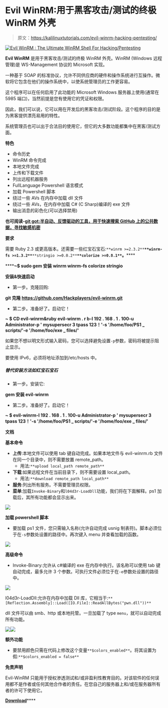 # Evil WinRM:用于黑客攻击/测试的终极 WinRM 外壳

> 原文：<https://kalilinuxtutorials.com/evil-winrm-hacking-pentesting/>

[![Evil WinRM : The Ultimate WinRM Shell For Hacking/Pentesting](img/11009ec22014e862937f15fbc2e5df3f.png "Evil WinRM : The Ultimate WinRM Shell For Hacking/Pentesting")](https://1.bp.blogspot.com/-hEbw0rQWBeY/XT9DQYASnhI/AAAAAAAABjs/0PA6rZU96AQAxI8kdxUiemCyyyf_-7jkwCLcBGAs/s1600/Evil-WinRM%25281%2529.png)

**Evil WinRM** 是用于黑客攻击/测试的终极 WinRM 外壳。WinRM (Windows 远程管理)是 WS-Management 协议的 Microsoft 实现。

一种基于 SOAP 的标准协议，允许不同供应商的硬件和操作系统进行互操作。微软将它包含在他们的操作系统中，以使系统管理员的工作更容易。

这个程序可以在任何启用了此功能的 Microsoft Windows 服务器上使用(通常在 5985 端口)，当然前提是您有使用它的凭证和权限。

因此，我们可以说，它可以用在开发后的黑客攻击/测试阶段。这个程序的目的是为黑客提供漂亮易用的特性。

系统管理员也可以出于合法目的使用它，但它的大多数功能都集中在黑客/测试方面。

**特色**

*   命令历史
*   WinRM 命令完成
*   本地文件完成
*   上传和下载文件
*   列出远程机器服务
*   FullLanguage Powershell 语言模式
*   加载 Powershell 脚本
*   绕过一些 AVs 在内存中加载 dll 文件
*   绕过一些 AVs，在内存中加载 C# (C Sharp)编译的 exe 文件
*   输出消息的彩色化(可以选择禁用)

**也可阅读-[git got:半自动、反馈驱动的工具，用于快速搜索 GitHub 上的公共数据，寻找敏感机密](https://kalilinuxtutorials.com/gitgot-semi-automated-feedback-driven-tool/)**

**要求**

需要 Ruby 2.3 或更高版本。还需要一些红宝石宝石:`**winrm >=2.3.2**`**`**winrm-fs >=1.3.2**`**`**stringio >=0.0.2**`**`**colorize >=0.8.1**`。******

 ******~$ sudo gem 安装 winrm winrm-fs colorize stringio**

**安装&快速启动**

*   第一步。克隆回购:

**git 克隆 https://github.com/Hackplayers/evil-winrm.git**

*   第二步。准备好了。启动它！

**~ $ CD evil-winrm&ruby evil-winrm . r b-I 192 . 168 . 1 . 100-u Administrator-p ' mysupersecr 3 tpass 123！'-s '/home/foo/PS1 _ scripts/'-e '/home/foo/exe _ files/'**

如果您不想以明文形式输入密码，您可以选择避免设置`-p`参数，密码将被提示阻止显示。

要使用 IPv6，必须将地址添加到/etc/hosts 中。

##### 替代安装方法如红宝石宝石

*   第一步。安装它:

**gem 安装 evil-winrm**

*   第二步。准备好了。启动它！

**~ $ evil-winrm-I 192 . 168 . 1 . 100-u Administrator-p ' mysupersecr 3 tpass 123！'-s '/home/foo/PS1 _ scripts/'-e '/home/foo/exe _ files/'**

**文档**

**基本命令**

*   **上传**:本地文件可以使用 tab 键自动完成。如果本地文件与 evil-winrm.rb 文件在同一个目录中，则不需要放置 remote_path。
    *   用法:`**upload local_path remote_path**`
*   **下载**:如果远程文件在当前目录下，则不需要设置 local_path。
    *   用法:`**download remote_path local_path**`
*   **服务**:列出所有服务。不需要管理员权限。
*   **菜单**:加载`Invoke-Binary`和`l04d3r-LoadDll`功能，我们将在下面解释。ps1 加载后，其所有功能都会显示出来。

![](img/fb53903dad1548cb2da13f05c01af971.png)

**加载 powershell 脚本**

*   要加载 ps1 文件，您只需输入名称(允许自动完成 usnig 制表符)。脚本必须位于在`-s`参数处设置的路径中。再次键入 menu 并查看加载的函数。

![](img/4d9cfd9870996061bcd352f451e9988a.png)

**高级命令**

*   Invoke-Binary:允许从 c#编译的 exe 在内存中执行。该名称可以使用 tab 键自动完成，最多允许 3 个参数。可执行文件必须位于在`-e`参数处设置的路径中。

![](img/2d9a0ac980742524dd302ab9829de96b.png)

l04d3r-LoadDll:允许在内存中加载 Dll 库，它相当于:`**[Reflection.Assembly]::Load([IO.File]::ReadAllBytes("pwn.dll"))**`

dll 文件可以由 smb、http 或本地托管。一旦加载了 type `menu`，就可以自动完成所有功能。

![](img/daa5005c9780a6fef0cc6e184995f38c.png)![](img/a5c2b186a52377624cac069abeb2c07c.png)

**额外功能**

*   要禁用颜色只需在代码上修改这个变量`**$colors_enabled**`。将其设置为假:`**$colors_enabled = false**`

**免责声明**

Evil-WinRM 只能用于授权渗透测试和/或非盈利性教育目的。对该软件的任何误用都不是作者或任何其他合作者的责任。在您自己的服务器上和/或在服务器所有者的许可下使用它。

[**Download**](https://github.com/Hackplayers/evil-winrm)****